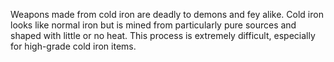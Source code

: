 Weapons made from cold iron are deadly to demons and fey alike. Cold iron looks like normal iron but is mined from particularly pure sources and shaped with little or no heat. This process is extremely difficult, especially for high-grade cold iron items.